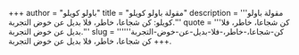 +++
author = "باولو كويلو"
title = "مقولة باولو كويلو"
description = '''مقولة باولو كويلو: كن شجاعا، خاطر، فلا بديل عن خوض التجربة.'''
quote = '''كن شجاعا، خاطر، فلا بديل عن خوض التجربة.'''
slug = '''كن-شجاعا،-خاطر،-فلا-بديل-عن-خوض-التجربة'''
+++
كن شجاعا، خاطر، فلا بديل عن خوض التجربة.
